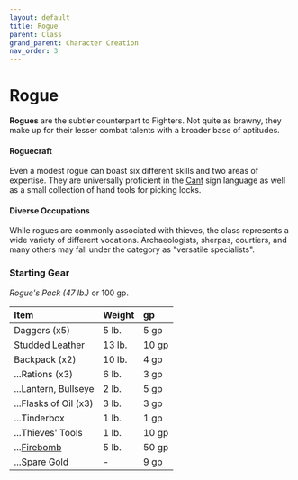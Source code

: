 ```yaml
---
layout: default
title: Rogue
parent: Class
grand_parent: Character Creation
nav_order: 3
---
```


# Rogue

**Rogues** are the subtler counterpart to Fighters. Not quite as brawny, they make up for their lesser combat talents with a broader base of aptitudes. 

#### Roguecraft
Even a modest rogue can boast six different skills and two areas of expertise. They are universally proficient in the [Cant](../../more/languages/cant) sign language as well as a small collection of hand tools for picking locks.

#### Diverse Occupations
While rogues are commonly associated with thieves, the class represents a wide variety of different vocations. Archaeologists, sherpas, courtiers, and many others may fall under the category as "versatile specialists".


### Starting Gear
_Rogue's Pack (47 lb.)_ or 100 gp.

| Item                                         | Weight | gp    |
| :------------------------------------------- | :----- | :---- |
| Daggers (x5)                                 | 5 lb.  | 5 gp  |
| Studded Leather                              | 13 lb. | 10 gp |
| Backpack (x2)                                | 10 lb. | 4 gp  |
| ...Rations (x3)                              | 6 lb.  | 3 gp  |
| ...Lantern, Bullseye                         | 2 lb.  | 5 gp  |
| ...Flasks of Oil (x3)                        | 3 lb.  | 3 gp  |
| ...Tinderbox                                 | 1 lb.  | 1 gp  |
| ...Thieves' Tools                            | 1 lb.  | 10 gp |
| ...[Firebomb](../../gear/alchemics/grenades) | 5 lb.  | 50 gp |
| ...Spare Gold                                | -      | 9 gp  |



<!-- {: .archetypes}
> [Delver](../../more/archetypes/rogue_delver), [Knife Dancer](../../more/archetypes/rogue_knife)


#### Occupations 
Rogues are perhaps the most diverse class. Many thieves are rogues, as are tacticians and scouts. Sherpas are typically rogues specialized in outdoorsmanship. Scholars may be rogues specialized in a field of study, while talented courtiers are rogues with a focus in persuasion.

#### Tricks of the Trade
Given the difficulty of surviving in the [City Below](../../adventuring/the_city_below/index), local rogues tend towards specializations that improve their chances of survival. [Delvers](../../more/archetypes/rogue_delver) cultivate familiarity with magic scrolls and other useful tools. [Knife Dancers](../../more/archetypes/rogue_knife) take a more martial approach by honing their ability to throw knives and alchemical weapons. -->
